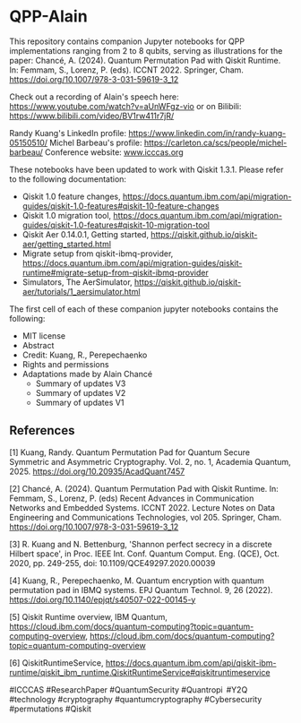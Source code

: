 # QPP-Alain
This repository contains companion Jupyter notebooks for QPP implementations ranging from 2 to 8 qubits, serving as illustrations for the paper: Chancé, A. (2024). Quantum Permutation Pad with Qiskit Runtime. In: Femmam, S., Lorenz, P. (eds). ICCNT 2022. Springer, Cham. https://doi.org/10.1007/978-3-031-59619-3_12

Check out a recording of Alain's speech here: https://www.youtube.com/watch?v=aUnWFgz-vio or on Bilibili: https://www.bilibili.com/video/BV1rw411r7jR/

Randy Kuang's LinkedIn profile: https://www.linkedin.com/in/randy-kuang-05150510/
Michel Barbeau's profile: https://carleton.ca/scs/people/michel-barbeau/
Conference website: www.icccas.org

These notebooks have been updated to work with Qiskit 1.3.1. Please refer to the following documentation:
- Qiskit 1.0 feature changes, https://docs.quantum.ibm.com/api/migration-guides/qiskit-1.0-features#qiskit-10-feature-changes
- Qiskit 1.0 migration tool, https://docs.quantum.ibm.com/api/migration-guides/qiskit-1.0-features#qiskit-10-migration-tool
- Qiskit Aer 0.14.0.1, Getting started, https://qiskit.github.io/qiskit-aer/getting_started.html
- Migrate setup from qiskit-ibmq-provider, https://docs.quantum.ibm.com/api/migration-guides/qiskit-runtime#migrate-setup-from-qiskit-ibmq-provider
- Simulators, The AerSimulator, https://qiskit.github.io/qiskit-aer/tutorials/1_aersimulator.html

The first cell of each of these companion jupyter notebooks contains the following: 
- MIT license
- Abstract
- Credit: Kuang, R., Perepechaenko
- Rights and permissions
- Adaptations made by Alain Chancé
  * Summary of updates V3
  * Summary of updates V2
  * Summary of updates V1      

## References

[1] Kuang, Randy. Quantum Permutation Pad for Quantum Secure Symmetric and Asymmetric Cryptography. Vol. 2, no. 1, Academia Quantum, 2025. https://doi.org/10.20935/AcadQuant7457

[2] Chancé, A. (2024). Quantum Permutation Pad with Qiskit Runtime. In: Femmam, S., Lorenz, P. (eds) Recent Advances in Communication Networks and Embedded Systems. ICCNT 2022. Lecture Notes on Data Engineering and Communications Technologies, vol 205. Springer, Cham. https://doi.org/10.1007/978-3-031-59619-3_12

[3] R. Kuang and N. Bettenburg, 'Shannon perfect secrecy in a discrete Hilbert space', in Proc. IEEE Int. Conf. Quantum Comput. Eng. (QCE), Oct. 2020, pp. 249-255, doi: 10.1109/QCE49297.2020.00039

[4] Kuang, R., Perepechaenko, M. Quantum encryption with quantum permutation pad in IBMQ systems. EPJ Quantum Technol. 9, 26 (2022). https://doi.org/10.1140/epjqt/s40507-022-00145-y

[5] Qiskit Runtime overview, IBM Quantum, https://cloud.ibm.com/docs/quantum-computing?topic=quantum-computing-overview, https://cloud.ibm.com/docs/quantum-computing?topic=quantum-computing-overview

[6] QiskitRuntimeService, https://docs.quantum.ibm.com/api/qiskit-ibm-runtime/qiskit_ibm_runtime.QiskitRuntimeService#qiskitruntimeservice

#ICCCAS #ResearchPaper #QuantumSecurity #Quantropi  #Y2Q #technology #cryptography #quantumcryptography #Cybersecurity #permutations #Qiskit
